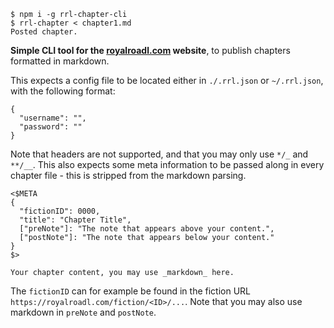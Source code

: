 ```
$ npm i -g rrl-chapter-cli
$ rrl-chapter < chapter1.md
Posted chapter.
```

__Simple CLI tool for the [royalroadl.com](https://royalroadl.com) website__, to publish chapters formatted in markdown.

This expects a config file to be located either in `./.rrl.json` or `~/.rrl.json`, with the following format: 

```
{
  "username": "",
  "password": ""
}
```

Note that headers are not supported, and that you may only use `*/_` and `**/__`. This also expects some meta information to be passed along in every chapter file - this is stripped from the markdown parsing.

```
<$META
{
  "fictionID": 0000,
  "title": "Chapter Title",
  ["preNote"]: "The note that appears above your content.",
  ["postNote"]: "The note that appears below your content."
}
$>

Your chapter content, you may use _markdown_ here.
```

The `fictionID` can for example be found in the fiction URL `https://royalroadl.com/fiction/<ID>/...`. Note that you may also use markdown in `preNote` and `postNote`.